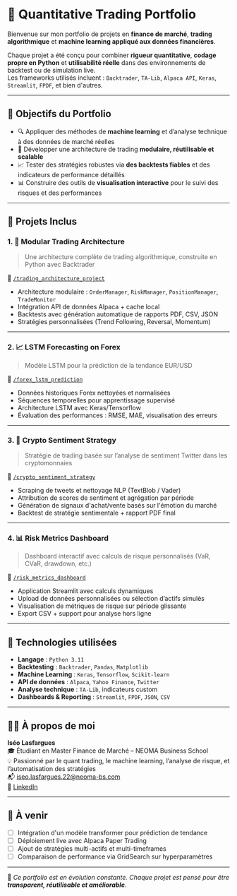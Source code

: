 # 💼 Quantitative Trading Portfolio

Bienvenue sur mon portfolio de projets en **finance de marché**, **trading algorithmique** et **machine learning appliqué aux données financières**.

Chaque projet a été conçu pour combiner **rigueur quantitative**, **codage propre en Python** et **utilisabilité réelle** dans des environnements de backtest ou de simulation live.  
Les frameworks utilisés incluent : `Backtrader`, `TA-Lib`, `Alpaca API`, `Keras`, `Streamlit`, `FPDF`, et bien d'autres.

---

## 🧠 Objectifs du Portfolio

- 🔍 Appliquer des méthodes de **machine learning** et d’analyse technique à des données de marché réelles
- 🧱 Développer une architecture de trading **modulaire, réutilisable et scalable**
- 📈 Tester des stratégies robustes via **des backtests fiables** et des indicateurs de performance détaillés
- 📊 Construire des outils de **visualisation interactive** pour le suivi des risques et des performances

---

## 📂 Projets Inclus

### 1. 🧠 Modular Trading Architecture
> Une architecture complète de trading algorithmique, construite en Python avec Backtrader

📁 [`/trading_architecture_project`](./trading_architecture_project)

- Architecture modulaire : `OrderManager`, `RiskManager`, `PositionManager`, `TradeMonitor`
- Intégration API de données Alpaca + cache local
- Backtests avec génération automatique de rapports PDF, CSV, JSON
- Stratégies personnalisées (Trend Following, Reversal, Momentum)

---

### 2. 📈 LSTM Forecasting on Forex
> Modèle LSTM pour la prédiction de la tendance EUR/USD

📁 [`/forex_lstm_prediction`](./forex_lstm_prediction)

- Données historiques Forex nettoyées et normalisées
- Séquences temporelles pour apprentissage supervisé
- Architecture LSTM avec Keras/Tensorflow
- Évaluation des performances : RMSE, MAE, visualisation des erreurs

---

### 3. 📰 Crypto Sentiment Strategy
> Stratégie de trading basée sur l’analyse de sentiment Twitter dans les cryptomonnaies

📁 [`/crypto_sentiment_strategy`](./crypto_sentiment_strategy)

- Scraping de tweets et nettoyage NLP (TextBlob / Vader)
- Attribution de scores de sentiment et agrégation par période
- Génération de signaux d'achat/vente basés sur l'émotion du marché
- Backtest de stratégie sentimentale + rapport PDF final

---

### 4. 📊 Risk Metrics Dashboard
> Dashboard interactif avec calculs de risque personnalisés (VaR, CVaR, drawdown, etc.)

📁 [`/risk_metrics_dashboard`](./risk_metrics_dashboard)

- Application Streamlit avec calculs dynamiques
- Upload de données personnalisées ou sélection d’actifs simulés
- Visualisation de métriques de risque sur période glissante
- Export CSV + support pour analyse hors ligne

---

## 🧠 Technologies utilisées

- **Langage** : `Python 3.11`
- **Backtesting** : `Backtrader`, `Pandas`, `Matplotlib`
- **Machine Learning** : `Keras`, `Tensorflow`, `Scikit-learn`
- **API de données** : `Alpaca`, `Yahoo Finance`, `Twitter`
- **Analyse technique** : `TA-Lib`, indicateurs custom
- **Dashboards & Reporting** : `Streamlit`, `FPDF`, `JSON`, `CSV`

---

## 👨‍💻 À propos de moi

**Iséo Lasfargues**  
🎓 Étudiant en Master Finance de Marché – NEOMA Business School  
💡 Passionné par le quant trading, le machine learning, l’analyse de risque, et l’automatisation des stratégies  
📬 iseo.lasfargues.22@neoma-bs.com  
🔗 [LinkedIn](https://linkedin.com/in/tonprofil)  

---

## 📌 À venir

- [ ] Intégration d'un modèle transformer pour prédiction de tendance
- [ ] Déploiement live avec Alpaca Paper Trading
- [ ] Ajout de stratégies multi-actifs et multi-timeframes
- [ ] Comparaison de performance via GridSearch sur hyperparamètres

---

🧠 *Ce portfolio est en évolution constante. Chaque projet est pensé pour être **transparent, réutilisable et améliorable***.
